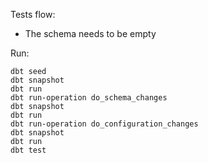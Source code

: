 Tests flow:

- The schema needs to be empty


Run:
```
dbt seed
dbt snapshot
dbt run
dbt run-operation do_schema_changes
dbt snapshot
dbt run
dbt run-operation do_configuration_changes
dbt snapshot
dbt run
dbt test

```